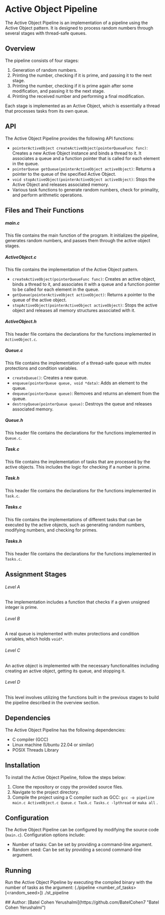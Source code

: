 # Active Object Pipeline
The Active Object Pipeline is an implementation of a pipeline using the Active Object pattern. It is designed to process random numbers through several stages with thread-safe queues.

## Overview

The pipeline consists of four stages:

1. Generation of random numbers.
2. Printing the number, checking if it is prime, and passing it to the next stage.
3. Printing the number, checking if it is prime again after some modification, and passing it to the next stage.
4. Printing the received number and performing a final modification.

Each stage is implemented as an Active Object, which is essentially a thread that processes tasks from its own queue.

## API

The Active Object Pipeline provides the following API functions:

- `pointerActiveObject createActiveObject(pointerQueueFunc func)`: Creates a new Active Object instance and binds a thread to it. It associates a queue and a function pointer that is called for each element in the queue.
- `pointerQueue getQueue(pointerActiveObject activeObject)`: Returns a pointer to the queue of the specified Active Object.
- `void stopActiveObject(pointerActiveObject activeObject)`: Stops the Active Object and releases associated memory.
- Various task functions to generate random numbers, check for primality, and perform arithmetic operations.

## Files and Their Functions

##### main.c

This file contains the main function of the program. It initializes the pipeline, generates random numbers, and passes them through the active object stages.

##### ActiveObject.c

This file contains the implementation of the Active Object pattern.

- `createActiveObject(pointerQueueFunc func)`: Creates an active object, binds a thread to it, and associates it with a queue and a function pointer to be called for each element in the queue.
- `getQueue(pointerActiveObject activeObject)`: Returns a pointer to the queue of the active object.
- `stopActiveObject(pointerActiveObject activeObject)`: Stops the active object and releases all memory structures associated with it.

##### ActiveObject.h

This header file contains the declarations for the functions implemented in `ActiveObject.c`.

##### Queue.c

This file contains the implementation of a thread-safe queue with mutex protections and condition variables.

- `createQueue()`: Creates a new queue.
- `enqueue(pointerQueue queue, void *data)`: Adds an element to the queue.
- `dequeue(pointerQueue queue)`: Removes and returns an element from the queue.
- `destroyQueue(pointerQueue queue)`: Destroys the queue and releases associated memory.

##### Queue.h

This header file contains the declarations for the functions implemented in `Queue.c`.

##### Task.c

This file contains the implementation of tasks that are processed by the active objects. This includes the logic for checking if a number is prime.

##### Task.h

This header file contains the declarations for the functions implemented in `Task.c`.

##### Tasks.c

This file contains the implementations of different tasks that can be executed by the active objects, such as generating random numbers, modifying numbers, and checking for primes.

##### Tasks.h

This header file contains the declarations for the functions implemented in `Tasks.c`.

## Assignment Stages

###### Level A

The implementation includes a function that checks if a given unsigned integer is prime.

###### Level B

A real queue is implemented with mutex protections and condition variables, which holds `void*`.

###### Level C

An active object is implemented with the necessary functionalities including creating an active object, getting its queue, and stopping it.

###### Level D

This level involves utilizing the functions built in the previous stages to build the pipeline described in the overview section.

## Dependencies

The Active Object Pipeline has the following dependencies:

- C compiler (GCC)
- Linux machine (Ubuntu 22.04 or similar)
- POSIX Threads Library

## Installation

To install the Active Object Pipeline, follow the steps below:

1. Clone the repository or copy the provided source files.
2. Navigate to the project directory.
3. Compile the project using a C compiler such as GCC: `gcc -o pipeline main.c ActiveObject.c Queue.c Task.c Tasks.c -lpthread` or `maka all` .

## Configuration

The Active Object Pipeline can be configured by modifying the source code (`main.c`). Configuration options include:

- Number of tasks: Can be set by providing a command-line argument.
- Random seed: Can be set by providing a second command-line argument.

## Running

Run the Active Object Pipeline by executing the compiled binary with the number of tasks as the argument: (./pipeline <number_of_tasks> [<random_seed>]) </div>
./st_pipeline  </div>
</div>
## Author: </div>
[Batel Cohen Yerushalmi](https://github.com/BatelCohen7 "Batel Cohen Yerushalmi") 

